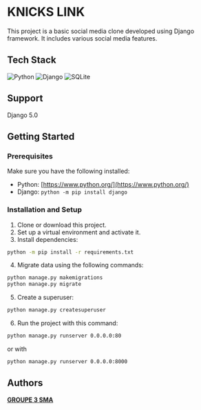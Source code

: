 # KNICKS LINK

This project is a basic social media clone developed using Django framework. It includes various social media features.


## Tech Stack

![Python](https://img.shields.io/badge/python-3670A0?style=for-the-badge&logo=python&logoColor=ffdd54) 
![Django](https://img.shields.io/badge/django-%23092E20.svg?style=for-the-badge&logo=django&logoColor=white)
![SQLite](https://img.shields.io/badge/sqlite-%2307405e.svg?style=for-the-badge&logo=sqlite&logoColor=white)


## Support

Django 5.0

## Getting Started

### Prerequisites

Make sure you have the following installed:

- Python: [https://www.python.org/](https://www.python.org/)
- Django: `python -m pip install django`

### Installation and Setup

1. Clone or download this project.
2. Set up a virtual environment and activate it.
3. Install dependencies:

```bash
python -m pip install -r requirements.txt
```

4. Migrate data using the following commands:

```bash
python manage.py makemigrations
python manage.py migrate
```

5. Create a superuser:

```bash
python manage.py createsuperuser
```

6. Run the project with this command:

```bash
python manage.py runserver 0.0.0.0:80
 ```

or with 

```bash
python manage.py runserver 0.0.0.0:8000
 ```

## Authors

[**GROUPE 3 SMA**](https://github.com/Gestion-Mutuelle-Mobile)

